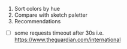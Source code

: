 1. Sort colors by hue
3. Compare with sketch paletter
2. Recommendations

- [ ] some requests timeout after 30s i.e. https://www.theguardian.com/international
